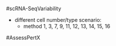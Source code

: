 #scRNA-SeqVariability 
- different cell number/type scenario: 
	- method 1, 3, 7, 9, 11, 12, 13, 14, 15, 16
	
#AssessPertX 